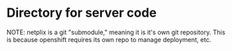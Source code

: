 Directory for server code
=========================

NOTE: netplix is a git "submodule," meaning it is it's own git repository. This is because openshift requires its own repo to manage deployment, etc.
